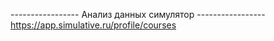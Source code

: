 ----------------- Анализ данных симулятор -----------------
https://app.simulative.ru/profile/courses
